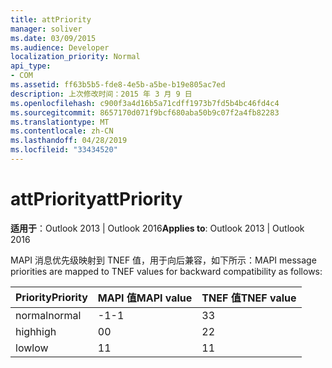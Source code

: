 ```yaml
---
title: attPriority
manager: soliver
ms.date: 03/09/2015
ms.audience: Developer
localization_priority: Normal
api_type:
- COM
ms.assetid: ff63b5b5-fde8-4e5b-a5be-b19e805ac7ed
description: 上次修改时间：2015 年 3 月 9 日
ms.openlocfilehash: c900f3a4d16b5a71cdff1973b7fd5b4bc46fd4c4
ms.sourcegitcommit: 8657170d071f9bcf680aba50b9c07f2a4fb82283
ms.translationtype: MT
ms.contentlocale: zh-CN
ms.lasthandoff: 04/28/2019
ms.locfileid: "33434520"
---
```

# <a name="attpriority"></a><span data-ttu-id="ef25c-103">attPriority</span><span class="sxs-lookup"><span data-stu-id="ef25c-103">attPriority</span></span>

  
  
<span data-ttu-id="ef25c-104">**适用于**：Outlook 2013 | Outlook 2016</span><span class="sxs-lookup"><span data-stu-id="ef25c-104">**Applies to**: Outlook 2013 | Outlook 2016</span></span> 
  
<span data-ttu-id="ef25c-105">MAPI 消息优先级映射到 TNEF 值，用于向后兼容，如下所示：</span><span class="sxs-lookup"><span data-stu-id="ef25c-105">MAPI message priorities are mapped to TNEF values for backward compatibility as follows:</span></span>
  
|<span data-ttu-id="ef25c-106">**Priority**</span><span class="sxs-lookup"><span data-stu-id="ef25c-106">**Priority**</span></span>|<span data-ttu-id="ef25c-107">**MAPI 值**</span><span class="sxs-lookup"><span data-stu-id="ef25c-107">**MAPI value**</span></span>|<span data-ttu-id="ef25c-108">**TNEF 值**</span><span class="sxs-lookup"><span data-stu-id="ef25c-108">**TNEF value**</span></span>|
|:-----|:-----|:-----|
|<span data-ttu-id="ef25c-109">normal</span><span class="sxs-lookup"><span data-stu-id="ef25c-109">normal</span></span>  <br/> |<span data-ttu-id="ef25c-110">-1</span><span class="sxs-lookup"><span data-stu-id="ef25c-110">-1</span></span>  <br/> |<span data-ttu-id="ef25c-111">3</span><span class="sxs-lookup"><span data-stu-id="ef25c-111">3</span></span>  <br/> |
|<span data-ttu-id="ef25c-112">high</span><span class="sxs-lookup"><span data-stu-id="ef25c-112">high</span></span>  <br/> |<span data-ttu-id="ef25c-113">0</span><span class="sxs-lookup"><span data-stu-id="ef25c-113">0</span></span>  <br/> |<span data-ttu-id="ef25c-114">2</span><span class="sxs-lookup"><span data-stu-id="ef25c-114">2</span></span>  <br/> |
|<span data-ttu-id="ef25c-115">low</span><span class="sxs-lookup"><span data-stu-id="ef25c-115">low</span></span>  <br/> |<span data-ttu-id="ef25c-116">1</span><span class="sxs-lookup"><span data-stu-id="ef25c-116">1</span></span>  <br/> |<span data-ttu-id="ef25c-117">1</span><span class="sxs-lookup"><span data-stu-id="ef25c-117">1</span></span>  <br/> |
   

